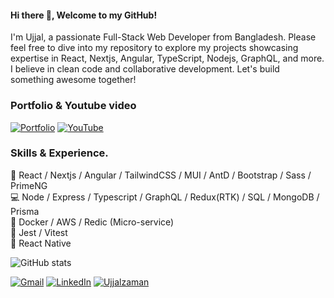 #### Hi there 👋, Welcome to my GitHub!
I'm Ujjal, a passionate Full-Stack Web Developer from Bangladesh. Please feel free to dive into my repository to explore my projects showcasing expertise in React, Nextjs, Angular, TypeScript, Nodejs, GraphQL, and more. I believe in clean code and collaborative development. 
Let's build something awesome together!

### Portfolio & Youtube video
[![Portfolio](https://img.shields.io/badge/Porfolio_of-Ujjal-brightgreen?logo=netlify)]([https://dental-doctor-ujjal.netlify.app/]([https://ujjalzaman.netlify.app/](https://ujjalzaman.netlify.app/))) [![YouTube](https://img.shields.io/badge/Watch_on-YouTube-red?logo=youtube)](https://youtu.be/L6cgb7I-Ap4)  

### Skills & Experience.

📕 React / Nextjs / Angular / TailwindCSS / MUI / AntD / Bootstrap / Sass / PrimeNG <br>
💻 Node / Express / Typescript / GraphQL / Redux(RTK) / SQL / MongoDB / Prisma <br>
🪫 Docker / AWS / Redic (Micro-service) <br>
🔎 Jest / Vitest <br>
📱 React Native <br>


![GitHub stats](https://github-readme-stats.vercel.app/api?username=Ujjalzaman&show_icons=true&count_private=true)  


<a href="mailto:ujjalzaman@gmail.com"><img src="https://img.shields.io/badge/-Gmail-c14438?style=flat-square&logo=Gmail&logoColor=white&link=mailto:ujjalzaman@gmail.com" alt="Gmail"></a>
<a href="https://www.linkedin.com/in/ujjal-zaman/"><img src="https://img.shields.io/badge/LinkedIn-%230077B5.svg?&style=flat-square&logo=linkedin&logoColor=white" alt="LinkedIn"></a>
<a href="https://github.com/Ujjalzaman?tab=repositories"> <img src="https://komarev.com/ghpvc/?username=Ujjalzaman" alt="Ujjalzaman" /> </a>
